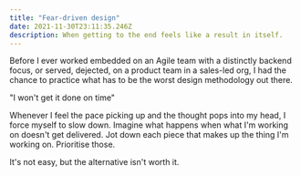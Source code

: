 ```yaml
---
title: "Fear-driven design"
date: 2021-11-30T23:11:35.246Z
description: When getting to the end feels like a result in itself.
---
```


Before I ever worked embedded on an Agile team with a distinctly backend focus, or served, dejected, on a product team in a sales-led org, I had the chance to  practice what has to be the worst design methodology out there.

"I won't get it done on time"

Whenever I feel the pace picking up and the thought pops into my head, I force myself to slow down. Imagine what happens when what I'm working on doesn't get delivered. Jot down each piece that makes up the thing I'm working on. Prioritise those.

It's not easy, but the alternative isn't worth it.